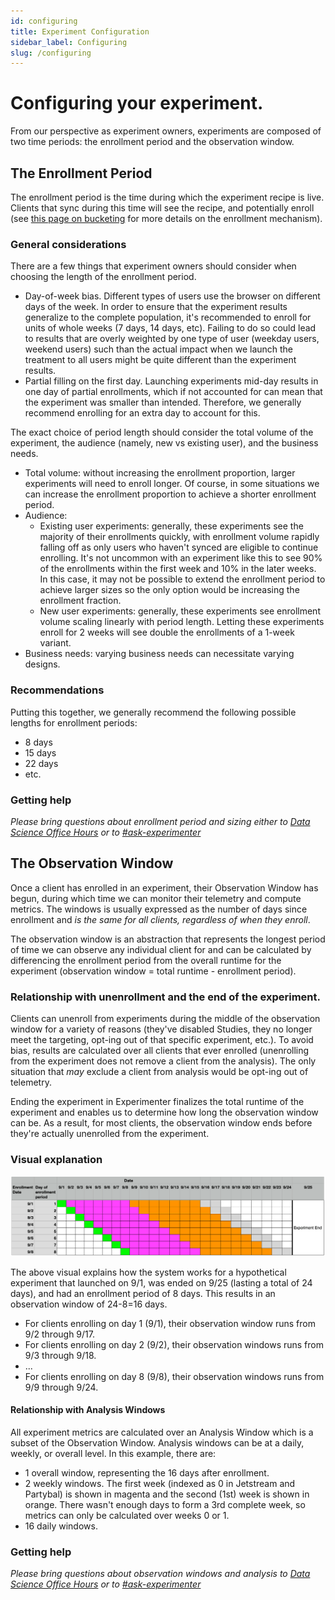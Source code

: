 ```yaml
---
id: configuring
title: Experiment Configuration
sidebar_label: Configuring
slug: /configuring
---
```


# Configuring your experiment.

From our perspective as experiment owners, experiments are composed of two time periods: the enrollment period and the observation window.

## The Enrollment Period

The enrollment period is the time during which the experiment recipe is live. Clients that sync during this time will see the recipe, and potentially enroll (see [this page on bucketing](../deep-dives/data/bucketing.md) for more details on the enrollment mechanism).

### General considerations

There are a few things that experiment owners should consider when choosing the length of the enrollment period.

- Day-of-week bias. Different types of users use the browser on different days of the week. In order to ensure that the experiment results generalize to the complete population, it's recommended to enroll for units of whole weeks (7 days, 14 days, etc). Failing to do so could lead to results that are overly weighted by one type of user (weekday users, weekend users) such than the actual impact when we launch the treatment to all users might be quite different than the experiment results.
- Partial filling on the first day. Launching experiments mid-day results in one day of partial enrollments, which if not accounted for can mean that the experiment was smaller than intended. Therefore, we generally recommend enrolling for an extra day to account for this.

The exact choice of period length should consider the total volume of the experiment, the audience (namely, new vs existing user), and the business needs.

- Total volume: without increasing the enrollment proportion, larger experiments will need to enroll longer. Of course, in some situations we can increase the enrollment proportion to achieve a shorter enrollment period.
- Audience:
  - Existing user experiments: generally, these experiments see the majority of their enrollments quickly, with enrollment volume rapidly falling off as only users who haven't synced are eligible to continue enrolling. It's not uncommon with an experiment like this to see 90% of the enrollments within the first week and 10% in the later weeks. In this case, it may not be possible to extend the enrollment period to achieve larger sizes so the only option would be increasing the enrollment fraction.
  - New user experiments: generally, these experiments see enrollment volume scaling linearly with period length. Letting these experiments enroll for 2 weeks will see double the enrollments of a 1-week variant.
- Business needs: varying business needs can necessitate varying designs.

### Recommendations

Putting this together, we generally recommend the following possible lengths for enrollment periods:

- 8 days
- 15 days
- 22 days
- etc.

### Getting help

_Please bring questions about enrollment period and sizing either to [Data Science Office Hours](https://mozilla-hub.atlassian.net/wiki/spaces/DATA/pages/6849684/Office+Hours) or to [#ask-experimenter](https://mozilla.slack.com/archives/CF94YGE03)_

## The Observation Window

Once a client has enrolled in an experiment, their Observation Window has begun, during which time we can monitor their telemetry and compute metrics. The windows is usually expressed as the number of days since enrollment and _is the same for all clients, regardless of when they enroll_.

The observation window is an abstraction that represents the longest period of time we can observe any individual client for and can be calculated by differencing the enrollment period from the overall runtime for the experiment (observation window = total runtime - enrollment period).

### Relationship with unenrollment and the end of the experiment.

Clients can unenroll from experiments during the middle of the observation window for a variety of reasons (they've disabled Studies, they no longer meet the targeting, opt-ing out of that specific experiment, etc.). To avoid bias, results are calculated over all clients that ever enrolled (unenrolling from the experiment does not remove a client from the analysis). The only situation that _may_ exclude a client from analysis would be opt-ing out of telemetry.

Ending the experiment in Experimenter finalizes the total runtime of the experiment and enables us to determine how long the observation window can be. As a result, for most clients, the observation window ends before they're actually unenrolled from the experiment.

### Visual explanation

![Enrollment & Observation period workflow](../../static/img/workflow/enrollment_and_observation.png)

The above visual explains how the system works for a hypothetical experiment that launched on 9/1, was ended on 9/25 (lasting a total of 24 days), and had an enrollment period of 8 days. This results in an observation window of 24-8=16 days.

- For clients enrolling on day 1 (9/1), their observation window runs from 9/2 through 9/17.
- For clients enrolling on day 2 (9/2), their observation windows runs from 9/3 through 9/18.
- ...
- For clients enrolling on day 8 (9/8), their observation windows runs from 9/9 through 9/24.

#### Relationship with Analysis Windows

All experiment metrics are calculated over an Analysis Window which is a subset of the Observation Window. Analysis windows can be at a daily, weekly, or overall level. In this example, there are:

- 1 overall window, representing the 16 days after enrollment.
- 2 weekly windows. The first week (indexed as 0 in Jetstream and Partybal) is shown in magenta and the second (1st) week is shown in orange. There wasn't enough days to form a 3rd complete week, so metrics can only be calculated over weeks 0 or 1.
- 16 daily windows.

### Getting help

_Please bring questions about observation windows and analysis to [Data Science Office Hours](https://mozilla-hub.atlassian.net/wiki/spaces/DATA/pages/6849684/Office+Hours) or to [#ask-experimenter](https://mozilla.slack.com/archives/CF94YGE03)_
